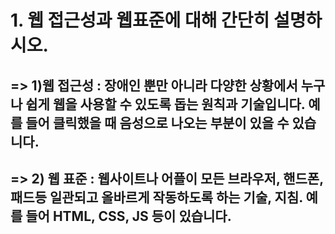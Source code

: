 # 1. 웹 접근성과 웹표준에 대해 간단히 설명하시오.
## => 1)웹 접근성 : 장애인 뿐만 아니라 다양한 상황에서 누구나 쉽게 웹을 사용할 수 있도록 돕는 원칙과 기술입니다. 예를 들어 클릭했을 때 음성으로 나오는 부분이 있을 수 있습니다.
## => 2) 웹 표준 : 웹사이트나 어플이 모든 브라우저, 핸드폰, 패드등 일관되고 올바르게 작동하도록 하는 기술, 지침. 예를 들어 HTML, CSS, JS 등이 있습니다.